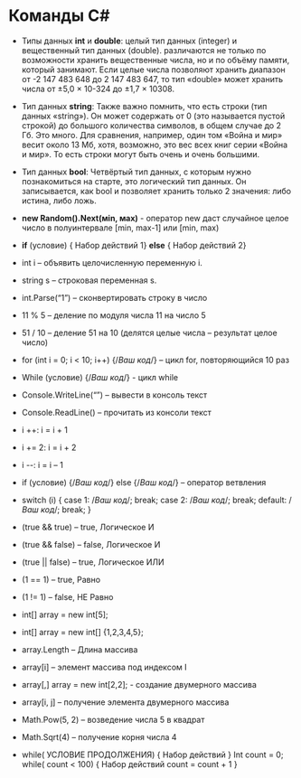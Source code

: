 # Команды C#

- Типы данных **int** и **double**: целый тип данных (integer) и вещественный тип данных (double). 
различаются не только по возможности хранить вещественные числа, но и по объёму памяти, который занимают. 
Если целые числа позволяют хранить диапазон от -2 147 483 648 до 2 147 483 647, то тип «double» может хранить числа от ±5,0 × 10-324 до ±1,7 × 10308.
- Тип данных **string**: Также важно помнить, что есть строки (тип данных «string»). Он может содержать от 0 (это называется
пустой строкой) до большого количества символов, в общем случае до 2 Гб. Это много. Для сравнения,
например, один том «Война и мир» весит около 13 Мб, хотя, возможно, это вес всех книг серии «Война
и мир». То есть строки могут быть очень и очень большими.
- Тип данных **bool**: Четвёртый тип данных, с которым нужно познакомиться на старте, это логический тип данных. Он
записывается, как bool и позволяет хранить только 2 значения: либо истина, либо ложь.

-  **new Random().Next(мin, маx)** -  оператор new даст случайное целое число в полуинтервале  [min, max-1] или [min, max)

- **if** (условие) { Набор действий 1} **else**
{ Набор действий 2}

- int i – объявить целочисленную переменную i.
- string s – строковая переменная s.
- int.Parse(“1”) – сконвертировать строку в число
- 11 % 5 – деление по модуля числа 11 на число 5
- 51 / 10 – деление 51 на 10 (делятся целые числа – результат целое число)
- for (int i = 0; i < 10; i++) {/*Ваш код*/} – цикл for, повторяющийся 10 раз
- While (условие) {/*Ваш код*/}  - цикл while
- Console.WriteLine(“”) – вывести в консоль текст
- Console.ReadLine() – прочитать из консоли текст

 - i ++: i = i + 1
 - i += 2: i = i + 2
 - i --: i = i – 1
 - if (условие) {/*Ваш код*/}  else {/*Ваш код*/} – оператор ветвления
 - switch (i)
      { 
      case 1: /*Ваш код*/; break; 
      case 2: /*Ваш код*/; break; 
     default: /*Ваш код*/; break;
      }

 - (true && true) – true, Логическое И
 - (true && false) – false, Логическое И
 - (true || false) – true, Логическое ИЛИ
 - (1 == 1) – true, Равно
 - (1 != 1) – false, НЕ Равно
 - int[] array = new int[5];
 - int[] array = new int[] {1,2,3,4,5};
 - array.Length – Длина массива
 - array[i] – элемент массива под индексом I
 - array[,] array = new int[2,2]; - создание двумерного массива
 - array[i, j] – получение элемента двумерного массива
 - Math.Pow(5, 2) – возведение числа 5 в квадрат
 - Math.Sqrt(4) – получение корня числа 4

- while( УСЛОВИЕ ПРОДОЛЖЕНИЯ)
{
Набор действий
}
Int count = 0;
while( count < 100)
{
Набор действий
count = count + 1
}